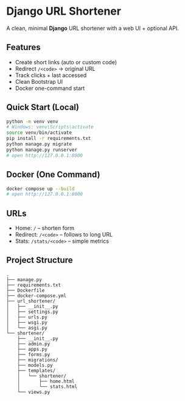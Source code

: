 
# Django URL Shortener

A clean, minimal **Django** URL shortener with a web UI + optional API.

## Features
- Create short links (auto or custom code)
- Redirect `/<code>` → original URL
- Track clicks + last accessed
- Clean Bootstrap UI
- Docker one-command start

## Quick Start (Local)
```bash
python -m venv venv
# Windows: venv\Scripts\activate
source venv/bin/activate
pip install -r requirements.txt
python manage.py migrate
python manage.py runserver
# open http://127.0.0.1:8000
```

## Docker (One Command)
```bash
docker compose up --build
# open http://127.0.0.1:8000
```

## URLs
- Home: `/` – shorten form
- Redirect: `/<code>` – follows to long URL
- Stats: `/stats/<code>` – simple metrics

## Project Structure
```
.
├── manage.py
├── requirements.txt
├── Dockerfile
├── docker-compose.yml
├── url_shortener/
│   ├── __init__.py
│   ├── settings.py
│   ├── urls.py
│   ├── wsgi.py
│   └── asgi.py
└── shortener/
    ├── __init__.py
    ├── admin.py
    ├── apps.py
    ├── forms.py
    ├── migrations/
    ├── models.py
    ├── templates/
    │   └── shortener/
    │       ├── home.html
    │       └── stats.html
    └── views.py
```
